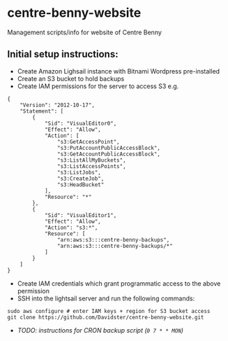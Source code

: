# centre-benny-website

Management scripts/info for website of Centre Benny

## Initial setup instructions:

- Create Amazon Lighsail instance with Bitnami Wordpress pre-installed
- Create an S3 bucket to hold backups
- Create IAM permissions for the server to access S3 e.g.
```
{
    "Version": "2012-10-17",
    "Statement": [
        {
            "Sid": "VisualEditor0",
            "Effect": "Allow",
            "Action": [
                "s3:GetAccessPoint",
                "s3:PutAccountPublicAccessBlock",
                "s3:GetAccountPublicAccessBlock",
                "s3:ListAllMyBuckets",
                "s3:ListAccessPoints",
                "s3:ListJobs",
                "s3:CreateJob",
                "s3:HeadBucket"
            ],
            "Resource": "*"
        },
        {
            "Sid": "VisualEditor1",
            "Effect": "Allow",
            "Action": "s3:*",
            "Resource": [
                "arn:aws:s3:::centre-benny-backups",
                "arn:aws:s3:::centre-benny-backups/*"
            ]
        }
    ]
}
```
- Create IAM credentials which grant programmatic access to the above permission
- SSH into the lightsail server and run the following commands:
<!--- ssh keys in ~/.aws/bennyserver.csv -->
```
sudo aws configure # enter IAM keys + region for S3 bucket access
git clone https://github.com/Davidster/centre-benny-website.git
```
- *TODO: instructions for CRON backup script (`0 7 * * MON`)*